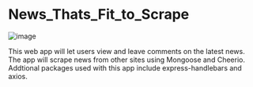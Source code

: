 # News_Thats_Fit_to_Scrape



![image](https://user-images.githubusercontent.com/40472408/71856476-17cf6080-30b2-11ea-9a5c-9bc7e7f391fd.png)




This web app will let users view and leave comments on the latest news. The app will scrape news from other sites using  Mongoose and Cheerio. Addtional packages used with this app include express-handlebars and axios.

  
